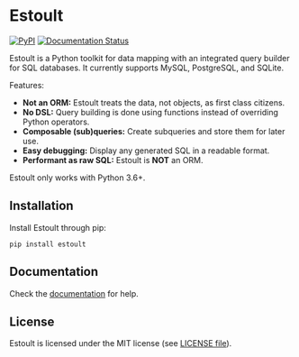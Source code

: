 # Estoult

[![PyPI](https://img.shields.io/pypi/v/estoult)](https://pypi.org/project/estoult/)
[![Documentation Status](https://readthedocs.org/projects/estoult/badge/?version=latest)](https://estoult.readthedocs.io/en/latest/?badge=latest)

Estoult is a Python toolkit for data mapping with an integrated query builder for SQL databases. It currently supports MySQL, PostgreSQL, and SQLite.

Features:

- **Not an ORM:** Estoult treats the data, not objects, as first class citizens.
- **No DSL:** Query building is done using functions instead of overriding Python operators.
- **Composable (sub)queries:** Create subqueries and store them for later use.
- **Easy debugging:** Display any generated SQL in a readable format.
- **Performant as raw SQL:** Estoult is **NOT** an ORM.

Estoult only works with Python 3.6+.

## Installation

Install Estoult through pip:

```
pip install estoult
```

## Documentation

Check the [documentation](https://estoult.readthedocs.io/en/latest/) for help.

## License

Estoult is licensed under the MIT license (see [LICENSE file](/LICENSE)).
